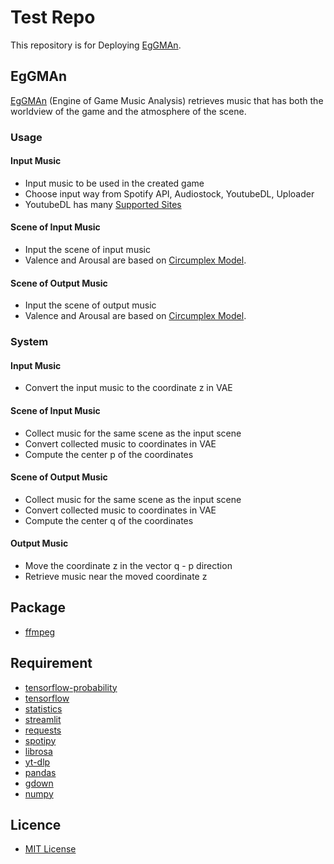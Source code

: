 # Test Repo
This repository is for Deploying [EgGMAn](https://eggman.streamlit.app).

## EgGMAn
[EgGMAn](https://eggman.streamlit.app) (Engine of Game Music Analysis) retrieves music that has both the worldview of the game and the atmosphere of the scene.

### Usage
#### Input Music
- Input music to be used in the created game
- Choose input way from Spotify API, Audiostock, YoutubeDL, Uploader
- YoutubeDL has many [Supported Sites](https://github.com/yt-dlp/yt-dlp/blob/master/supportedsites.md)

#### Scene of Input Music
- Input the scene of input music
- Valence and Arousal are based on [Circumplex Model](https://en.wikipedia.org/wiki/Emotion_classification#Circumplex_model).

#### Scene of Output Music
- Input the scene of output music
- Valence and Arousal are based on [Circumplex Model](https://en.wikipedia.org/wiki/Emotion_classification#Circumplex_Model).

### System
#### Input Music
- Convert the input music to the coordinate z in VAE

#### Scene of Input Music
- Collect music for the same scene as the input scene
- Convert collected music to coordinates in VAE
- Compute the center p of the coordinates

#### Scene of Output Music
- Collect music for the same scene as the input scene
- Convert collected music to coordinates in VAE
- Compute the center q of the coordinates

#### Output Music
- Move the coordinate z in the vector q - p direction
- Retrieve music near the moved coordinate z

## Package
* [ffmpeg](https://ffmpeg.org)

## Requirement
* [tensorflow-probability](https://www.tensorflow.org/probability)
* [tensorflow](https://www.tensorflow.org)
* [statistics](https://docs.python.org/3/library/statistics.html)
* [streamlit](https://streamlit.io)
* [requests](https://requests.readthedocs.io)
* [spotipy](https://spotipy.readthedocs.io)
* [librosa](https://librosa.org)
* [yt-dlp](https://github.com/yt-dlp/yt-dlp)
* [pandas](https://pandas.pydata.org)
* [gdown](https://github.com/wkentaro/gdown)
* [numpy](https://numpy.org)

## Licence
* [MIT License](https://en.wikipedia.org/wiki/MIT_License)
